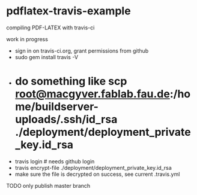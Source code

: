 pdflatex-travis-example
=======================

compiling PDF-LATEX with travis-ci

work in progress

* sign in on travis-ci.org, grant permissions from github
* sudo gem install travis -V
* # do something like scp root@macgyver.fablab.fau.de:/home/buildserver-uploads/.ssh/id_rsa ./deployment/deployment_private_key.id_rsa
* travis login # needs github login
* travis encrypt-file ./deployment/deployment_private_key.id_rsa 
* make sure the file is decrypted on success, see current .travis.yml

TODO only publish master branch
